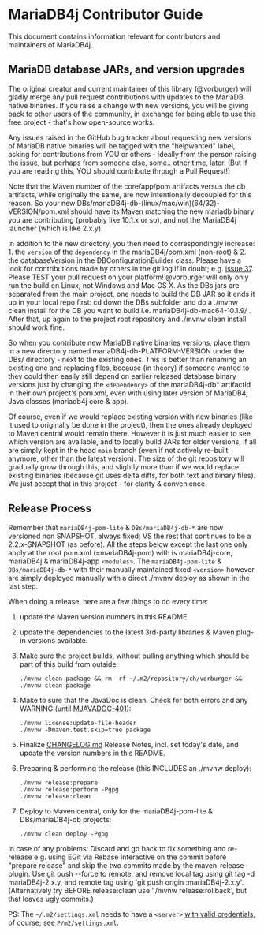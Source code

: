 # MariaDB4j Contributor Guide

This document contains information relevant for contributors and maintainers of MariaDB4j.

## MariaDB database JARs, and version upgrades

The original creator and current maintainer of this library (@vorburger) will gladly merge any pull request contributions with updates to the MariaDB native binaries. If you raise a change with new versions, you will be giving back to other users of the community, in exchange for being able to use this free project - that's how open-source works.

Any issues raised in the GitHub bug tracker about requesting new versions of MariaDB native binaries will be tagged with the "helpwanted" label, asking for contributions from YOU or others - ideally from the person raising the issue, but perhaps from someone else, some.. other time, later. (But if you are reading this, YOU should contribute through a Pull Request!)

Note that the Maven <version> number of the core/app/pom artifacts versus the db artifacts, while originally the same, are now intentionally decoupled for this reason. So your new DBs/mariaDB4j-db-(linux/mac/win)(64/32)-VERSION/pom.xml should have its Maven <version> matching the new mariadb binary you are contributing (probably like 10.1.x or so), and not the MariaDB4j launcher (which is like 2.x.y).

In addition to the new directory, you then need to correspondingly increase: 1. the `version` of the `dependency` in the mariaDB4j/pom.xml (non-root) & 2. the databaseVersion in the DBConfigurationBuilder class. Please have a look for contributions made by others in the git log if in doubt; e.g. [issue 37](https://github.com/MariaDB4j/MariaDB4j/issues/37). Please TEST your pull request on your platform! @vorburger will only only run the build on Linux, not Windows and Mac OS X. As the DBs jars are separated from the main project, one needs to build the DB JAR so it ends it up in your local repo first: cd down the DBs subfolder and do a ./mvnw clean install for the DB you want to build i.e. mariaDB4j-db-mac64-10.1.9/ . After that, up again to the project root repository and ./mvnw clean install should work fine.

So when you contribute new MariaDB native binaries versions, place them in a new directory named mariaDB4j-db-PLATFORM-VERSION under the DBs/ directory - next to the existing ones. This is better than renaming an existing one and replacing files, because (in theory) if someone wanted to they could then easily still depend on earlier released database binary versions just by changing the `<dependency>` of the mariaDB4j-db* artifactId in their own project's pom.xml, even with using later version of MariaDB4j Java classes (mariadb4j core & app).

Of course, even if we would replace existing version with new binaries (like it used to originally be done in the project), then the ones already deployed to Maven central would remain there. However it is just much easier to see which version are available, and to locally build JARs for older versions, if all are simply kept in the head `main` branch (even if not actively re-built anymore, other than the latest version). The size of the git repository will gradually grow through this, and slightly more than if we would replace existing binaries (because git uses delta diffs, for both text and binary files). We just accept that in this project - for clarity & convenience.

## Release Process

Remember that `mariaDB4j-pom-lite` & `DBs/mariaDB4j-db-*` are now versioned non SNAPSHOT, always fixed; VS the rest that continues to be a 2.2.x-SNAPSHOT (as before). All the steps below except the last one only apply at the root pom.xml (=mariaDB4j-pom) with is mariaDB4j-core, mariaDB4j & mariaDB4j-app `<modules>`. The `mariaDB4j-pom-lite` & `DBs/mariaDB4j-db-*` with their manually maintained fixed `<version>` however are simply deployed manually with a direct ./mvnw deploy as shown in the last step.

When doing a release, here are a few things to do every time:

1. update the Maven version numbers in this README

2. update the dependencies to the latest 3rd-party libraries & Maven plug-in versions available.

3. Make sure the project builds, without pulling anything which should be part of this build from outside:

   ```shell
   ./mvnw clean package && rm -rf ~/.m2/repository/ch/vorburger && ./mvnw clean package
   ```

4. Make to sure that the JavaDoc is clean. Check for both errors and any WARNING (until [MJAVADOC-401](http://jira.codehaus.org/browse/MJAVADOC-401)):

   ```shell
   ./mvnw license:update-file-header
   ./mvnw -Dmaven.test.skip=true package
   ```

5. Finalize [CHANGELOG.md](../CHANGELOG.md) Release Notes, incl. set today's date, and update the version numbers in this README.

6. Preparing & performing the release (this INCLUDES an ./mvnw deploy):

   ```shell
   ./mvnw release:prepare
   ./mvnw release:perform -Pgpg
   ./mvnw release:clean
   ```

7. Deploy to Maven central, only for the mariaDB4j-pom-lite & DBs/mariaDB4j-db projects:

   ```shell
   ./mvnw clean deploy -Pgpg
   ```

In case of any problems: Discard and go back to fix something and re-release e.g. using EGit via Rebase Interactive on the commit before "prepare release" and skip the two commits made by the maven-release-plugin. Use git push --force to remote, and remove local tag using git tag -d mariaDB4j-2.x.y, and remote tag using 'git push origin :mariaDB4j-2.x.y'. (Alternatively try BEFORE release:clean use './mvnw release:rollback', but that leaves ugly commits.)

PS: The `~/.m2/settings.xml` needs to have a `<server>` [with valid credentials](https://github.com/vorburger/ch.vorburger.exec/issues/105), of course; see `P/m2/settings.xml`.

